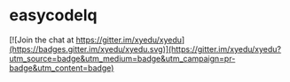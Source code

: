 # easycodelq

[![Join the chat at https://gitter.im/xyedu/xyedu](https://badges.gitter.im/xyedu/xyedu.svg)](https://gitter.im/xyedu/xyedu?utm_source=badge&utm_medium=badge&utm_campaign=pr-badge&utm_content=badge)